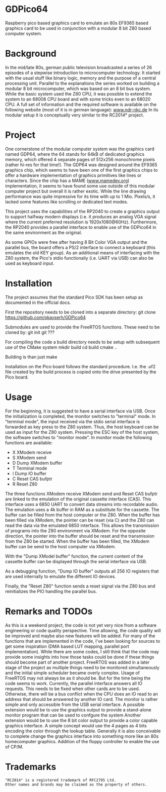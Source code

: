 # GDPico64
Raspberry pico based graphics card to emulate an 80s EF9365 based graphics card to be used in conjunction with a modular 8 bit Z80 based computer system.

# Background
In the mid/late 80s, german public television broadcasted a series of 26 episodes of a stepwise introduction to microcomputer technology. It started with the usual stuff like binary logic, memory and the purpose of a central processing unit. Parallel to the explanations the series worked on building a modular 8 bit microcomputer, which was based on an 8 bit bus system. While the basic system used the Z80 CPU, it was possible to extend the system to an 68008 CPU board and with some tricks even to an 68020 CPU.
A full set of information and the required software is available on the following website (most of it is in german language):
www.ndr-nkc.de
In its modular setup it is conceptually very similar to the RC2014* project.

# Project
One cornerstone of the modular computer system was the graphics card named GDP64, where the 64 stands for 64kB of dedicated graphics memory, which offered 4 separate pages of 512x256 monochrome pixels (rather hi-res for that time!). The GDP64 was designed around the EF9365 graphics chip, which seems to have been one of the first graphics chips to offer a hardware implementation of graphics primitives like lines or characters. Since the chip has a MAME (www.mamedev.org) implementation, it seems to have found some use outside of this modular computer project but overall it is rather exotic. While the line drawing performance was quite impressive for its time with up to 1 Mio. Pixels/s, it lacked some features like scrolling or dedicated text modes.

This project uses the capabilities of the RP2040 to create a graphics output to support halfway modern displays (i.e. it produces an analog VGA signal where the current preferred resolution is 1920x1080@60Hz). Furthermore, the RP2040 provides a parallel interface to enable use of the GDPico64 in the same environment as the original.

As some GPIOs were free after having 8 Bit Color VGA output and the parallel bus, the board offers a PS/2 interface to connect a keyboard (this emulates the old KEY group). As an additional means of interfacing with the Z80 system, the Pico's stdio functionaliy (i.e. UART via USB) can also be used as keyboard input.

# Installation
The project assumes that the standard Pico SDK has been setup as documented in the official docs.

First the repository needs to be cloned into a separate directory:
git clone https://github.com/okayserh/GDPico64

Submodules are used to provide the FreeRTOS functions. These need to be cloned by:
git init
git ???

For compiling the code a build directory needs to be setup with subsequent use of the CMake system
mkdir build
cd build
cmake ..

Building is than just
make

Installation on the Pico board follows the standard procedure. I.e. the .uf2 file created by the
build process is copied onto the drive presented by the Pico board.

# Usage
For the beginning, it is suggested to have a serial interface via USB. Once the initialization is completed, the monitor switches to "terminal" mode. In "terminal mode", the input received via the stdio serial interface is forwarded as key press to the Z80 system. Thus, the host keyboard can be used as input for the Z80 system. Pressing the ESC key of the host system, the software switches to "monitor mode". In monitor mode the following functions are available:

* X XModem receive
* S XModem send
* D Dump XModem buffer
* T Terminal mode
* I Dump IO buffer
* C Reset CAS bufptr
* R Reset Z80

The three functions XModem receive XModem send and Reset CAS bufptr are linked to the emulation of the original cassette interface (CAS). This interface uses a 6850 UART to convert data streams into recordable audio. The emulation uses a 4k buffer in RAM as a substitute for the cassette. The buffer can be filled from the host computer or the Z80. When the buffer has been filled via XModem, the pointer can be reset (via C) and the Z80 can read the data via the emulated 6850 interface. This allows the transmission of programs into the Z80 environment via XModem. For the opposite direction, the pointer into the buffer should be reset and the transmission from the Z80 be started. When the buffer has been filled, the XModem buffer can be send to the host computer via XModem.

With the "Dump XModel buffer" function, the current content of the cassette buffer can be displayed through the serial interface via USB.

As a debugging function, "Dump IO buffer" outputs all 256 IO registers that are used internally to emulate the different IO devices.

Finally, the "Reset Z80" function sends a reset signal via the Z80 bus and reinitializes the PIO handling the parallel bus.

# Remarks and TODOs
As this is a weekend project, the code is not yet very nice from a software engineering or code quality perspective. Time allowing, the code quality will be improved and maybe also new features will be added.
For many of the functions that are implemented in the code, I've been looking for sources to get some inspiration (DMA based LUT mapping, parallel port implementation). While there are some codes, I still think that the code may provide some insights into how those tasks could be done if these things should become part of another project.
FreeRTOS was added in a later stage of the project as multiple things need to be monitored simultaneously and the initial simple scheduler became overly complex. Usage of FreeRTOS may not always be as it should be. But for the time being the code seems to work.
Currently, the parallel interface answers all IO requests. This needs to be fixed when other cards are to be used. Otherwise, there will be a bus conflict when the CPU does an IO read to an address that should be answered by another IO card.
The monitor is rather simple and only accessible from the USB serial interface. A possible extension would be to use the graphics output to provide a stand-alone monitor program that can be used to confgure the system
Another extension would be to use the 8 bit color output to provide a color capable graphics interface. A simple concept would use the 4 pages as 4 bits encoding the color through the lookup table.
Generally it is also conceivable to complete change the graphics interface into something more like an 80s homecomputer graphics.
Addition of the floppy controller to enable the use of CP/M.

# Trademarks
    "RC2014" is a registered trademark of RFC2795 Ltd.
    Other names and brands may be claimed as the property of others.
